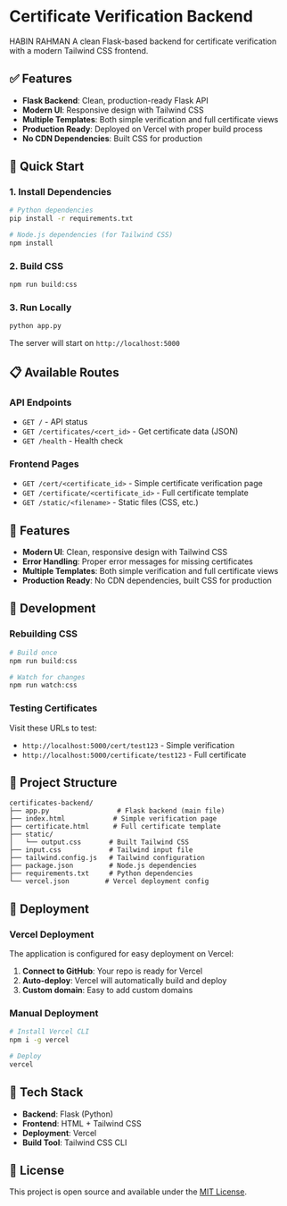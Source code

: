 # Certificate Verification Backend
HABIN RAHMAN
A clean Flask-based backend for certificate verification with a modern Tailwind CSS frontend.

## ✅ Features

- **Flask Backend**: Clean, production-ready Flask API
- **Modern UI**: Responsive design with Tailwind CSS
- **Multiple Templates**: Both simple verification and full certificate views
- **Production Ready**: Deployed on Vercel with proper build process
- **No CDN Dependencies**: Built CSS for production

## 🚀 Quick Start

### 1. Install Dependencies
```bash
# Python dependencies
pip install -r requirements.txt

# Node.js dependencies (for Tailwind CSS)
npm install
```

### 2. Build CSS
```bash
npm run build:css
```

### 3. Run Locally
```bash
python app.py
```

The server will start on `http://localhost:5000`

## 📋 Available Routes

### API Endpoints
- `GET /` - API status
- `GET /certificates/<cert_id>` - Get certificate data (JSON)
- `GET /health` - Health check

### Frontend Pages
- `GET /cert/<certificate_id>` - Simple certificate verification page
- `GET /certificate/<certificate_id>` - Full certificate template
- `GET /static/<filename>` - Static files (CSS, etc.)

## 🎨 Features

- **Modern UI**: Clean, responsive design with Tailwind CSS
- **Error Handling**: Proper error messages for missing certificates
- **Multiple Templates**: Both simple verification and full certificate views
- **Production Ready**: No CDN dependencies, built CSS for production

## 🔧 Development

### Rebuilding CSS
```bash
# Build once
npm run build:css

# Watch for changes
npm run watch:css
```

### Testing Certificates
Visit these URLs to test:
- `http://localhost:5000/cert/test123` - Simple verification
- `http://localhost:5000/certificate/test123` - Full certificate

## 📁 Project Structure

```
certificates-backend/
├── app.py                 # Flask backend (main file)
├── index.html            # Simple verification page
├── certificate.html      # Full certificate template
├── static/
│   └── output.css       # Built Tailwind CSS
├── input.css            # Tailwind input file
├── tailwind.config.js   # Tailwind configuration
├── package.json         # Node.js dependencies
├── requirements.txt     # Python dependencies
└── vercel.json         # Vercel deployment config
```

## 🚀 Deployment

### Vercel Deployment
The application is configured for easy deployment on Vercel:

1. **Connect to GitHub**: Your repo is ready for Vercel
2. **Auto-deploy**: Vercel will automatically build and deploy
3. **Custom domain**: Easy to add custom domains

### Manual Deployment
```bash
# Install Vercel CLI
npm i -g vercel

# Deploy
vercel
```

## 🎯 Tech Stack

- **Backend**: Flask (Python)
- **Frontend**: HTML + Tailwind CSS
- **Deployment**: Vercel
- **Build Tool**: Tailwind CSS CLI

## 📝 License

This project is open source and available under the [MIT License](LICENSE). 

